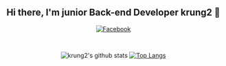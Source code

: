 <div align = center>

## Hi there, I'm junior Back-end Developer krung2 👋

[![Facebook ](https://img.shields.io/badge/-Facebook-1877f2?style=flat-square&logo=facebook&logoColor=white&link=https://www.facebook.com/profile.php?id=100010322945153)](https://www.facebook.com/profile.php?id=100010144092898)

<br/>

![krung2's github stats](https://github-readme-stats.vercel.app/api?username=krung2&count_private=true&show_icons=true&theme=material-palenight)
[![Top Langs](https://github-readme-stats.vercel.app/api/top-langs/?username=krung2)](https://github.com/anuraghazra/github-readme-stats)

</div>

<!--
**jungbin0722/jungbin0722** is a ✨ _special_ ✨ repository because its `README.md` (this file) appears on your GitHub profile.

Here are some ideas to get you started:

- 🔭 I’m currently working on ...
- 🌱 I’m currently learning ...
- 👯 I’m looking to collaborate on ...
- 🤔 I’m looking for help with ...
- 💬 Ask me about ...
- 📫 How to reach me: ...
- 😄 Pronouns: ...
- ⚡ Fun fact: ...
-->
